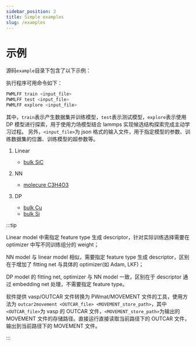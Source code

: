 ```yaml
---
sidebar_position: 2
title: Simple examples
slug: /examples
---
```


# 示例

源码`example`目录下包含了以下示例：

执行程序可用命令如下：

```bash
PWMLFF train <input_file>
PWMLFF test <input_file>
PWMLFF explore <input_file>
```

其中，`train`表示产生数据集并训练模型，`test`表示测试模型，`explore`表示使用 DP 模型进行探索，用于使用力场模型结合 lammps 实现候选结构探索完成主动学习过程。
另外，`<input_file>`为 json 格式的输入文件，用于指定模型的参数、训练数据集的位置、训练模型的超参数等。

1. Linear

   - [bulk SiC](./Linear/Linear_SiC.md)

2. NN

   - [molecure C3H4O3](./NN/NN_EC.md)

3. DP
   - [bulk Cu](./DP/Cu.md)
   - [bulk Si](./DP/Si.md)

:::tip

Linear model 中需指定 feature type 生成 descriptor，针对实际训练选择需要在 optimizer 中写不同训练组分的 weight；

NN model 与 linear model 相似，需要指定 feature type 生成 descriptor，区别在于增加了 fitting net 与具体的 optimizer(如 Adam, LKF)；

DP model 的 fitting net, optimizer 与 NN model 一致，区别在于 descriptor 通过 embedding net 处理，不需要指定 feature type。

软件提供 vasp/OUTCAR 文件转换为 PWmat/MOVEMENT 文件的工具，使用方法为
`outcar2movement <OUTCAR_file> <MOVEMENT_store_path>`，其中`<OUTCAR_file>`为 vasp 的 OUTCAR 文件，`<MOVEMENT_store_path>`为输出的 MOVEMENT 文件的存储路径。直接运行直接读取当前路径下的 OUTCAR 文件，输出到当前路径下的 MOVEMENT 文件。

:::
